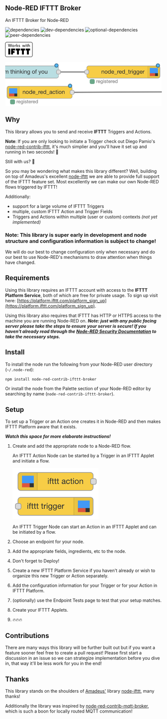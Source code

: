 ## Node-RED IFTTT Broker
An IFTTT Broker for Node-RED

![dependencies](https://img.shields.io/david/adorkable/node-red-contrib-ifttt-broker.svg?style=flat-square)
![dev-dependencies](https://img.shields.io/david/dev/adorkable/node-red-contrib-ifttt-broker.svg?style=flat-square)
![optional-dependencies](https://img.shields.io/david/optional/adorkable/node-red-contrib-ifttt-broker.svg?style=flat-square)
![peer-dependencies](https://img.shields.io/david/peer/adorkable/node-red-contrib-ifttt-broker.svg?style=flat-square) 

<img src="images/Works_with_IFTTT_Badge-white_on_black-88x48.svg" alt="Works with IFTTT" width="88"/>

![Examples Image](images/examples.png)

## Why
This library allows you to send and receive **IFTTT** Triggers and Actions. 

**Note**: If you are only looking to initiate a Trigger check out Diego Pamio's [node-red-contrib-ifttt](https://flows.nodered.org/node/node-red-contrib-ifttt), it's much simplier and you'll have it set up and running in two seconds! 🌟

Still with us? 💁‍

So you may be wondering what makes this library different? Well, building on top of Amadeus's excellent [node-ifttt](https://github.com/amadeusmuc/node-ifttt) we are able to provide full support of the IFTTT feature set. Most excellently we can make our own Node-RED flows triggered by IFTTT!

Additionally:

* support for a large volume of IFTTT Triggers
* multiple, custom IFTTT Action and Trigger Fields
* Triggers and Actions within multiple (user or custom) contexts *(not yet implemented)*

### Note: This library is super early in development and node structure and configuration information is subject to change!
We will do our best to change configuration only when necessary and do our best to use Node-RED's mechanisms to draw attention when things have changed.

## Requirements

Using this library requires an IFTTT account with access to the **IFTTT Platform Service**, both of which are free for private usage. To sign up visit here: [https://platform.ifttt.com/platform_sign_up](https://platform.ifttt.com/platform_sign_up).

Using this library also requires that IFTTT has HTTP or HTTPS access to the machine you are running Node-RED on. _**Note: just with any public facing server please take the steps to ensure your server is secure! If you haven't already read through the [Node-RED Security Documentation](https://nodered.org/docs/security) to take the necessary steps.**_ 

## Install

To install the node run the following from your Node-RED user directory (`~/.node-red`):
```bash
npm install node-red-contrib-ifttt-broker
```

Or install the node from the Palette section of your Node-RED editor by searching by name (`node-red-contrib-ifttt-broker`).

## Setup

To set up a Trigger or an Action one creates it in Node-RED and then makes IFTTT Platform aware that it exists. 

_**Watch this space for more elaborate instructions!**_

1. Create and add the appropriate node to a Node-RED flow. 
    
    An IFTTT Action Node can be started by a Trigger in an IFTTT Applet and initiate a flow.
    
    ![Trigger and Action Node](images/setup/triggerAndAction.png)

    An IFTTT Trigger Node can start an Action in an IFTTT Applet and can be initiated by a flow.

1. Choose an endpoint for your node.
1. Add the appropriate fields, ingredients, etc to the node.
1. Don't forget to Deploy!

1. Create a new IFTTT Platform Service if you haven't already or wish to organize this new Trigger or Action separately. 
1. Add the configuration information for your Trigger or for your Action in IFTTT Platform.
1. (optionally) use the Endpoint Tests page to test that your setup matches.
1. Create your IFTTT Applets.
1. 🔥🔥🔥


## Contributions
There are many ways this library will be further built out but if you want a feature sooner feel free to create a pull request! Please first start a discussion in an issue so we can strategize implementation before you dive in, that way it'll be less work for you in the end!

## Thanks
This library stands on the shoulders of [Amadeus'](https://github.com/amadeusmuc) library [node-ifttt](https://github.com/amadeusmuc/node-ifttt), many thanks! 

Additionally the library was inspired by [node-red-contrib-mqtt-broker](https://github.com/zuhito/node-red-contrib-mqtt-broker), which is such a boon for locally routed MQTT communication!
